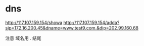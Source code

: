 # dns

http://117.107.159.154/showa
http://117.107.159.154/adda?sip=172.16.200.45&dname=www.test9.com.&dip=202.99.160.68

注意 域名用 . 结尾
